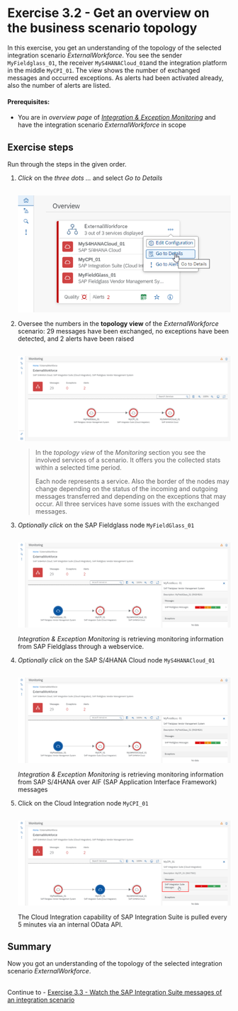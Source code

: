 # Exercise 3.2 - Get an overview on the business scenario topology

In this exercise, you get an understanding of the topology of the selected integration scenario *ExternalWorkforce*. You see the sender `MyFieldglass_01`, the receiver `MyS4HANACloud_01`and the integration platform in the middle `MyCPI_01`. The view shows the number of exchanged messages and occurred exceptions. As alerts had been activated already, also the number of alerts are listed.

#### Prerequisites:

- You are in *overview page* of [*Integration & Exception Monitoring*](https://teched22-cloudalm-003.eu10.alm.cloud.sap/shell/run?sap-ui-app-id=com.sap.crun.imapp.ui#/Home) and have the integration scenario *ExternalWorkforce* in scope

## Exercise steps

Run through the steps in the given order.

1.	*Click* on the *three dots ...* and select *Go to Details* 

    <br>![](/exercises/ex3/images/IMOverviewSwitchToDetails.png) 

2.	Oversee the numbers in the **topology view** of the *ExternalWorkforce* scenario: 29 messages have been exchanged, no exceptions have been detected, and 2 alerts have been raised

    <br>![](/exercises/ex3/images/IMWorkforceTopology.png) 

    >
    > In the *topology view* of the *Monitoring* section you see the involved services of a scenario. It offers you the collected stats within a selected time period.
    >
    > Each node represents a service. Also the border of the nodes may change depending on the status of the incoming and outgoing messages transferred and depending on the exceptions that may occur. All three services have some issues with the exchanged messages.
    >

3.	*Optionally* *click* on the SAP Fieldglass node `MyFieldGlass_01`

    <br>![](/exercises/ex3/images/IMWorkforceTopoFieldglass.png) 

    *Integration & Exception Monitoring* is retrieving monitoring information from SAP Fieldglass through a webservice.

4.	*Optionally* *click* on the SAP S/4HANA Cloud node `MyS4HANACloud_01`

    <br>![](/exercises/ex3/images/IMWorkforceTopoFieldglass.png) 

    *Integration & Exception Monitoring* is retrieving monitoring information from SAP S/4HANA over AIF (SAP Application Interface Framework) messages

5.	Click on the Cloud Integration node `MyCPI_01`

    <br>![](/exercises/ex3/images/IMWorkforceTopoCPI.png) 
   
    The Cloud Integration capability of SAP Integration Suite is pulled every 5 minutes via an internal OData API. 

## Summary

Now you got an understanding of the topology of the selected integration scenario *ExternalWorkforce*.

<br>Continue to - [Exercise 3.3 - Watch the SAP Integration Suite messages of an integration scenario](/exercises/ex3/ex33/)
